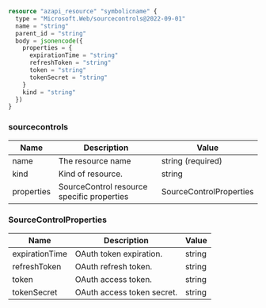 ```terraform
resource "azapi_resource" "symbolicname" {
  type = "Microsoft.Web/sourcecontrols@2022-09-01"
  name = "string"
  parent_id = "string"
  body = jsonencode({
    properties = {
      expirationTime = "string"
      refreshToken = "string"
      token = "string"
      tokenSecret = "string"
    }
    kind = "string"
  })
}

```

### sourcecontrols

| Name | Description | Value |
|-|-|-|
| name | The resource name | string (required) |
| kind | Kind of resource. | string |
| properties | SourceControl resource specific properties | SourceControlProperties |


### SourceControlProperties

| Name | Description | Value |
|-|-|-|
| expirationTime | OAuth token expiration. | string |
| refreshToken | OAuth refresh token. | string |
| token | OAuth access token. | string |
| tokenSecret | OAuth access token secret. | string |


